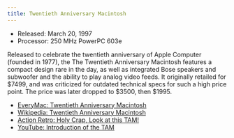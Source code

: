 ```yaml
---
title: Twentieth Anniversary Macintosh
---
```


- Released: March 20, 1997
- Processor: 250 MHz PowerPC 603e

Released to celebrate the twentieth anniversary of Apple Computer (founded in 1977), the The Twentieth Anniversary Macintosh features a compact design rare in the day, as well as integrated Bose speakers and subwoofer and the ability to play analog video feeds. It originally retailed for $7499, and was criticized for outdated technical specs for such a high price point. The price was later dropped to $3500, then $1995.

- [EveryMac: Twentieth Anniversary Macintosh](https://everymac.com/systems/apple/20th_mac/specs/20th-anniversary-mac.html)
- [Wikipedia: Twentieth Anniversary Macintosh](https://en.wikipedia.org/wiki/Twentieth_Anniversary_Macintosh)
- [Action Retro: Holy Crap, Look at this TAM!](https://youtu.be/J7ZBK8fPSLs)
- [YouTube: Introduction of the TAM](https://youtu.be/QhhFQ-3w5tE?t=2352)
